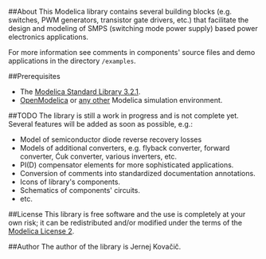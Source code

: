 ##About
This Modelica library contains several building blocks (e.g. switches, PWM generators, 
transistor gate drivers, etc.) that facilitate the design and modeling of SMPS (switching mode
power supply) based power electronics applications.

For more information see comments in components' source files and demo applications in 
the directory `/examples`.

##Prerequisites
* The [Modelica Standard Library 3.2.1](https://github.com/modelica/Modelica).
* [OpenModelica](https://www.openmodelica.org/) or 
[any other](https://www.modelica.org/tools/) Modelica simulation environment.

##TODO
The library is still a work in progress and is not complete yet. Several features will be
added as soon as possible, e.g.:
* Model of semiconductor diode reverse recovery losses
* Models of additional converters, e.g. flyback converter, forward converter,
&#x0106;uk converter, various inverters, etc.
* PI(D) compensator elements for more sophisticated applications.
* Conversion of comments into standardized documentation annotations.
* Icons of library's components.
* Schematics of components' circuits.
* etc.

##License
This library is free software and the use is completely at your own risk; it can be 
redistributed and/or modified under the terms of the 
[Modelica License 2](https://www.modelica.org/licenses/ModelicaLicense2).

##Author
The author of the library is Jernej Kova&#x010d;i&#x010d;.
